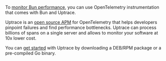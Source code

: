 To [monitor Bun performance](/guide/performance-monitoring.html), you can use OpenTelemetry
instrumentation that comes with Bun and Uptrace.

Uptrace is an [open source APM](https://uptrace.dev/get/open-source-apm.html) for OpenTelemetry that
helps developers pinpoint failures and find performance bottlenecks. Uptrace can process billions of
spans on a single server and allows to monitor your software at 10x lower cost.

You can [get started](https://uptrace.dev/get/get-started.html) with Uptrace by downloading a
DEB/RPM package or a pre-compiled Go binary.
